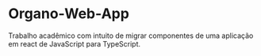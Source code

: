 # Organo-Web-App
Trabalho acadêmico com intuito de migrar componentes de uma aplicação em react de JavaScript para TypeScript.
